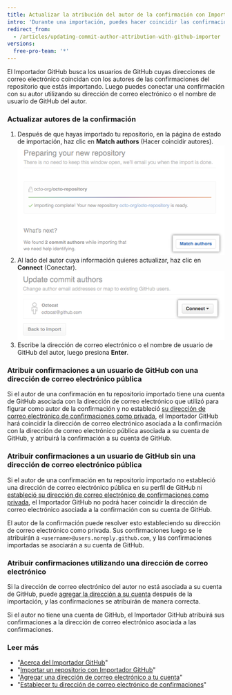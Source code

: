 ```yaml
---
title: Actualizar la atribución del autor de la confirmación con Importador GitHub
intro: 'Durante una importación, puedes hacer coincidir las confirmaciones de tu repositorio con la cuenta de GitHub del autor de la confirmación.'
redirect_from:
  - /articles/updating-commit-author-attribution-with-github-importer
versions:
  free-pro-team: '*'
---
```


El Importador GitHub busca los usuarios de GitHub cuyas direcciones de correo electrónico coincidan con los autores de las confirmaciones del repositorio que estás importando. Luego puedes conectar una confirmación con su autor utilizando su dirección de correo electrónico o el nombre de usuario de GitHub del autor.

### Actualizar autores de la confirmación

1. Después de que hayas importado tu repositorio, en la página de estado de importación, haz clic en **Match authors** (Hacer coincidir autores). ![Botón Match authors (Hacer coincidir autores)](/assets/images/help/importer/match-authors-button.png)
2. Al lado del autor cuya información quieres actualizar, haz clic en **Connect** (Conectar). ![Lista de autores de la confirmación](/assets/images/help/importer/connect-commit-author.png)
3. Escribe la dirección de correo electrónico o el nombre de usuario de GitHub del autor, luego presiona **Enter**.

### Atribuir confirmaciones a un usuario de GitHub con una dirección de correo electrónico pública

Si el autor de una confirmación en tu repositorio importado tiene una cuenta de GitHub asociada con la dirección de correo electrónico que utilizó para figurar como autor de la confirmación y no estableció [su dirección de correo electrónico de confirmaciones como privada](/articles/setting-your-commit-email-address), el Importador GitHub hará coincidir la dirección de correo electrónico asociada a la confirmación con la dirección de correo electrónico pública asociada a su cuenta de GitHub, y atribuirá la confirmación a su cuenta de GitHub.

### Atribuir confirmaciones a un usuario de GitHub sin una dirección de correo electrónico pública

Si el autor de una confirmación en tu repositorio importado no estableció una dirección de correo electrónico pública en su perfil de GitHub ni [estableció su dirección de correo electrónico de confirmaciones como privada](/articles/setting-your-commit-email-address), el Importador GitHub no podrá hacer coincidir la dirección de correo electrónico asociada a la confirmación con su cuenta de GitHub.

El autor de la confirmación puede resolver esto estableciendo su dirección de correo electrónico como privada. Sus confirmaciones luego se le atribuirán a `<username>@users.noreply.github.com`, y las confirmaciones importadas se asociarán a su cuenta de GitHub.

### Atribuir confirmaciones utilizando una dirección de correo electrónico

Si la dirección de correo electrónico del autor no está asociada a su cuenta de GitHub, puede [agregar la dirección a su cuenta](/articles/adding-an-email-address-to-your-github-account) después de la importación, y las confirmaciones se atribuirán de manera correcta.

Si el autor no tiene una cuenta de GitHub, el Importador GitHub atribuirá sus confirmaciones a la dirección de correo electrónico asociada a las confirmaciones.

### Leer más

- "[Acerca del Importador GitHub](/articles/about-github-importer)"
- "[Importar un repositorio con Importador GitHub](/articles/importing-a-repository-with-github-importer)"
- "[Agregar una dirección de correo electrónico a tu cuenta](/articles/adding-an-email-address-to-your-github-account/)"
- "[Establecer tu dirección de correo electrónico de confirmaciones](/articles/setting-your-commit-email-address)"
